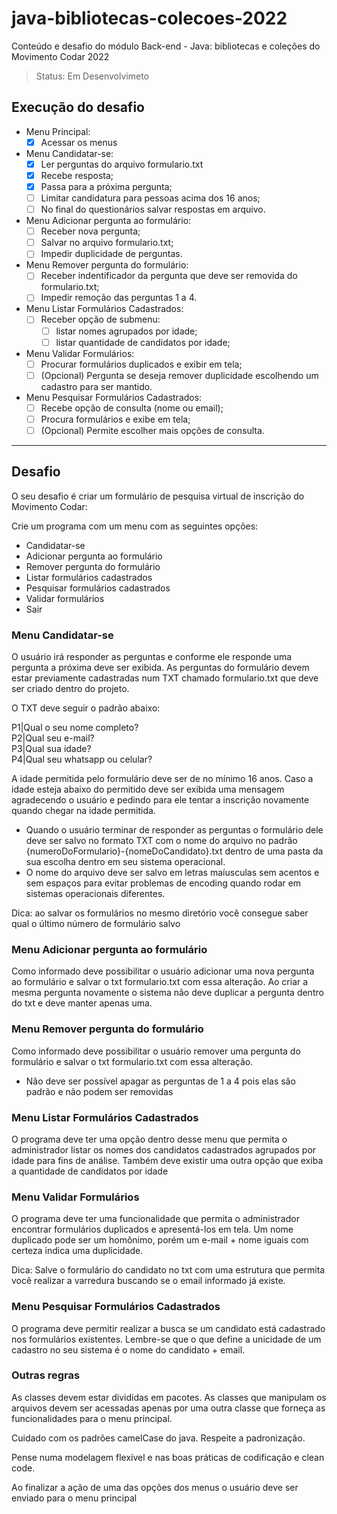 # java-bibliotecas-colecoes-2022
Conteúdo e desafio do módulo Back-end - Java: bibliotecas e coleções do Movimento Codar 2022

>Status: Em Desenvolvimeto

## Execução do desafio
- Menu Principal:
  - [x] Acessar os menus
- Menu Candidatar-se:
  - [x] Ler perguntas do arquivo formulario.txt
  - [x] Recebe resposta;
  - [x] Passa para a próxima pergunta;
  - [ ] Limitar candidatura para pessoas acima dos 16 anos;
  - [ ] No final do questionários salvar respostas em arquivo.
- Menu Adicionar pergunta ao formulário:
  - [ ] Receber nova pergunta;
  - [ ] Salvar no arquivo formulario.txt;
  - [ ] Impedir duplicidade de perguntas.
- Menu Remover pergunta do formulário:
  - [ ] Receber indentificador da pergunta que deve ser removida do formulario.txt;
  - [ ] Impedir remoção das perguntas 1 a 4.
- Menu Listar Formulários Cadastrados:
  - [ ] Receber opção de submenu:
    - [ ] listar nomes agrupados por idade;
    - [ ] listar quantidade de candidatos por idade;
- Menu Validar Formulários:
  - [ ] Procurar formulários duplicados e exibir em tela;
  - [ ] (Opcional) Pergunta se deseja remover duplicidade escolhendo um cadastro para ser mantido.
- Menu Pesquisar Formulários Cadastrados:
  - [ ] Recebe opção de consulta (nome ou email);
  - [ ] Procura formulários e exibe em tela;
  - [ ] (Opcional) Permite escolher mais opções de consulta.

---

## Desafio

O seu desafio é criar um formulário de pesquisa virtual de inscrição do Movimento Codar:

Crie um programa com um menu com as seguintes opções:

- Candidatar-se
- Adicionar pergunta ao formulário
- Remover pergunta do formulário
- Listar formulários cadastrados
- Pesquisar formulários cadastrados
- Validar formulários
- Sair

### Menu Candidatar-se

O usuário irá responder as perguntas e conforme ele responde uma pergunta a próxima deve ser exibida. As perguntas do formulário devem estar previamente cadastradas num TXT chamado formulario.txt que deve ser criado dentro do projeto.

O TXT deve seguir o padrão abaixo:

P1|Qual o seu nome completo?<br/>
P2|Qual seu e-mail?<br/>
P3|Qual sua idade?<br/>
P4|Qual seu whatsapp ou celular?<br/>
  
  A idade permitida pelo formulário deve ser de no mínimo 16 anos. Caso a idade esteja abaixo do permitido deve ser exibida uma mensagem agradecendo o usuário e pedindo para ele tentar a inscrição novamente quando chegar na idade permitida.
  
- Quando o usuário terminar de responder as perguntas o formulário dele deve ser salvo no formato TXT com o nome do arquivo no padrão {numeroDoFormulario}-{nomeDoCandidato}.txt dentro de uma pasta da sua escolha dentro em seu sistema operacional.
- O nome do arquivo deve ser salvo em letras maíusculas sem acentos e sem espaços para evitar problemas de encoding quando rodar em sistemas operacionais diferentes.

Dica: ao salvar os formulários no mesmo diretório você consegue saber qual o último número de formulário salvo

### Menu Adicionar pergunta ao formulário

Como informado deve possibilitar o usuário adicionar uma nova pergunta ao formulário e salvar o txt formulario.txt com essa alteração.
Ao criar a mesma pergunta novamente o sistema não deve duplicar a pergunta dentro do txt e deve manter apenas uma.

### Menu Remover pergunta do formulário

Como informado deve possibilitar o usuário remover uma pergunta do formulário e salvar o txt formulario.txt com essa alteração.

- Não deve ser possível apagar as perguntas de 1 a 4 pois elas são padrão e não podem ser removidas

### Menu Listar Formulários Cadastrados

O programa deve ter uma opção dentro desse menu que permita o administrador listar os nomes dos candidatos cadastrados agrupados por idade para fins de análise.
Também deve existir uma outra opção que exiba a quantidade de candidatos por idade

### Menu Validar Formulários

O programa deve ter uma funcionalidade que permita o administrador encontrar formulários duplicados e apresentá-los em tela. Um nome duplicado pode ser um homônimo, porém um e-mail + nome iguais com certeza indica uma duplicidade.

Dica: Salve o formulário do candidato no txt com uma estrutura que permita você realizar a varredura buscando se o email informado já existe.

### Menu Pesquisar Formulários Cadastrados

O programa deve permitir realizar a busca se um candidato está cadastrado nos formulários existentes. Lembre-se que o que define a unicidade de um cadastro no seu sistema é o nome do candidato + email.


### Outras regras

As classes devem estar divididas em pacotes. As classes que manipulam os arquivos devem ser acessadas apenas por uma outra classe que forneça as funcionalidades para o menu principal.

Cuidado com os padrões camelCase do java. Respeite a padronização.

Pense numa modelagem flexível e nas boas práticas de codificação e clean code.

Ao finalizar a ação de uma das opções dos menus o usuário deve ser enviado para o menu principal
